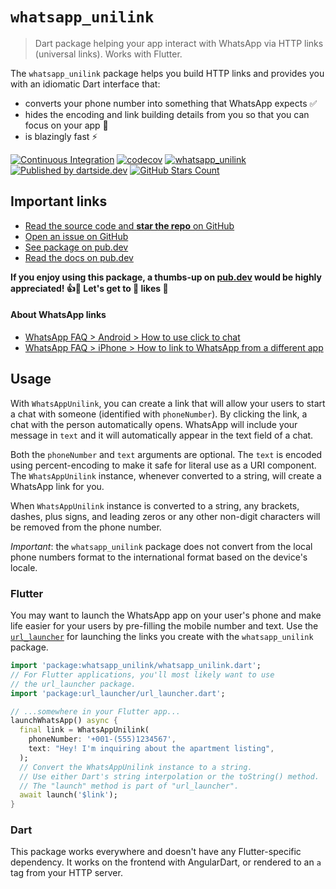 # `whatsapp_unilink`

> Dart package helping your app interact with WhatsApp via HTTP links (universal links). Works with Flutter.

The `whatsapp_unilink` package helps you build HTTP links and provides you with an idiomatic Dart interface that:

* converts your phone number into something that WhatsApp expects ✅
* hides the encoding and link building details from you so that you can focus on your app 🚀
* is blazingly fast ⚡️

[![Continuous Integration](https://github.com/dartsidedev/whatsapp_unilink/workflows/Continuous%20Integration/badge.svg?branch=master)](https://github.com/dartsidedev/whatsapp_unilink/actions) [![codecov](https://codecov.io/gh/dartsidedev/whatsapp_unilink/branch/master/graph/badge.svg)](https://codecov.io/gh/dartsidedev/whatsapp_unilink) [![whatsapp_unilink](https://img.shields.io/pub/v/whatsapp_unilink?label=whatsapp_unilink&logo=dart)](https://pub.dev/packages/whatsapp_unilink 'See whatsapp_unilink package info on pub.dev') [![Published by dartside.dev](https://img.shields.io/static/v1?label=Published%20by&message=dartside.dev&logo=dart&logoWidth=30&color=40C4FF&labelColor=1d599b&labelWidth=100)](https://pub.dev/publishers/dartside.dev/packages) [![GitHub Stars Count](https://img.shields.io/github/stars/dartsidedev/whatsapp_unilink?logo=github)](https://github.com/dartsidedev/whatsapp_unilink 'Star me on GitHub!')

## Important links

* [Read the source code and **star the repo** on GitHub](https://github.com/dartsidedev/whatsapp_unilink)
* [Open an issue on GitHub](https://github.com/dartsidedev/whatsapp_unilink/issues)
* [See package on pub.dev](https://pub.dev/packages/whatsapp_unilink)
* [Read the docs on pub.dev](https://pub.dev/documentation/whatsapp_unilink/latest/)

**If you enjoy using this package, a thumbs-up on [pub.dev](https://pub.dev/packages/whatsapp_unilink) would be highly appreciated! 👍💙 Let's get to 💯 likes 🚀**

#### About WhatsApp links

* [WhatsApp FAQ > Android > How to use click to chat](https://faq.whatsapp.com/en/android/26000030/)
* [WhatsApp FAQ > iPhone > How to link to WhatsApp from a different app](https://faq.whatsapp.com/en/iphone/23559013)

## Usage

With `WhatsAppUnilink`, you can create a link that will allow your users to start a chat with someone (identified with `phoneNumber`).
By clicking the link, a chat with the person automatically opens.
WhatsApp will include your message in `text` and it will automatically appear in the text field of a chat.

Both the `phoneNumber` and `text` arguments are optional.
The `text` is encoded using percent-encoding to make it safe for literal use as a URI component.
The `WhatsAppUnilink` instance, whenever converted to a string, will create a WhatsApp link for you.

When `WhatsAppUnilink` instance is converted to a string, any brackets, dashes, plus signs, and leading zeros or any other non-digit characters will be removed from the phone number.

*Important*: the `whatsapp_unilink` package does not convert from the local phone numbers format to the international format based on the device's locale.

### Flutter

You may want to launch the WhatsApp app on your user's phone and make life easier for your users by pre-filling the mobile number and text. Use the [`url_launcher`](https://pub.dev/packages/url_launcher) for launching the links you create with the `whatsapp_unilink` package.

```dart
import 'package:whatsapp_unilink/whatsapp_unilink.dart';
// For Flutter applications, you'll most likely want to use
// the url_launcher package.
import 'package:url_launcher/url_launcher.dart';

// ...somewhere in your Flutter app...
launchWhatsApp() async {
  final link = WhatsAppUnilink(
    phoneNumber: '+001-(555)1234567',
    text: "Hey! I'm inquiring about the apartment listing",
  );
  // Convert the WhatsAppUnilink instance to a string.
  // Use either Dart's string interpolation or the toString() method.
  // The "launch" method is part of "url_launcher".
  await launch('$link');
}
```

### Dart

This package works everywhere and doesn't have any Flutter-specific dependency.
It works on the frontend with AngularDart, or rendered to an `a` tag from your HTTP server.
